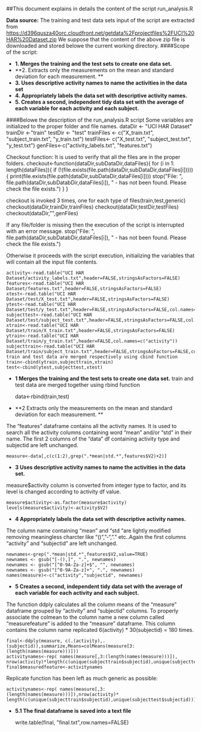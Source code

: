 ##This document explains in details the content of the script run_analysis.R 

**Data source:**
The training and test data sets input of the script are extracted from
https://d396qusza40orc.cloudfront.net/getdata%2Fprojectfiles%2FUCI%20HAR%20Dataset.zip
We suppose that the content of the above zip file is downloaded and stored belowe the current working directory.
####Scope of the script:
* **1.	Merges the training and the test sets to create one data set.**
* **2.	Extracts only the measurements on the mean and standard deviation for each measurement. **
* **3.	Uses descriptive activity names to name the activities in the data set**
* **4.	Appropriately labels the data set with descriptive activity names.**
* **5.	Creates a second, independent tidy data set with the average of each variable for each activity and each subject.**

####Belowe the description of the run_analysis.R script
Some variables are initialized to the proper folder and file names.
dataDir <- "UCI HAR Dataset"
trainDir <-"train"
testDir <- "test"
trainFiles <- c("X_train.txt", "subject_train.txt", "y_train.txt")
testFiles<- c("X_test.txt", "subject_test.txt", "y_test.txt")
genFiles<-c("activity_labels.txt", "features.txt")

Checkout function: It is used to verify that all the files are in the proper folders.
checkout<-function(dataDir,subDataDir,dataFiles){
	for (i in 1: length(dataFiles)){
		if (!(file.exists(file.path(dataDir,subDataDir,dataFiles[i])))) {
			print(file.exists(file.path(dataDir,subDataDir,dataFiles[i])))
			stop("File: ", file.path(dataDir,subDatabDir,dataFiles[i]), " - has not been found. Please check the file exists.")	
		}
}

checkout is invoked 3 times, one for each type of files(train,test,generic)
checkout(dataDir,trainDir,trainFiles)
checkout(dataDir,testDir,testFiles)
checkout(dataDir,"",genFiles)

If any file/folder is missing then the execution of the script is interrupted with an error message. 
stop("File: ", file.path(dataDir,subDatabDir,dataFiles[i]), " - has not been found. Please check the file exists.")	

Otherwise it proceeds with the script execution, initializing the variables that will contain all the input file contents. 


	activity<-read.table("UCI HAR Dataset/activity_labels.txt",header=FALSE,stringsAsFactors=FALSE)
	features<-read.table("UCI HAR Dataset/features.txt",header=FALSE,stringsAsFactors=FALSE)
	xtest<-read.table("UCI HAR Dataset/test/X_test.txt",header=FALSE,stringsAsFactors=FALSE)
	ytest<-read.table("UCI HAR Dataset/test/y_test.txt",header=FALSE,stringsAsFactors=FALSE,col.names=c("activity"))
	subjecttest<-read.table("UCI HAR Dataset/test/subject_test.txt",header=FALSE,stringsAsFactors=FALSE,col.names=c("subjectid"))
	xtrain<-read.table("UCI HAR Dataset/train/X_train.txt",header=FALSE,stringsAsFactors=FALSE)
	ytrain<-read.table("UCI HAR Dataset/train/y_train.txt",header=FALSE,col.names=c("activity"))
	subjecttrain<-read.table("UCI HAR Dataset/train/subject_train.txt",header=FALSE,stringsAsFactors=FALSE,col.names=c("subjectid"))
	train and test data are merged respectively using cbind function
	train<-cbind(ytrain,subjecttrain,xtrain)
	test<-cbind(ytest,subjecttest,xtest)

* **1	Merges the training and the test sets to create one data set.**
train and test data are merged together using rbind function


	data<-rbind(train,test)
	
* **2	Extracts only the measurements on the mean and standard deviation for each measurement. **

The “features” dataframe contains all the activity names. It is used to search all the activity columns containing word “mean” and/or “std” in their name.
The first 2 columns of the “data” df containing activity type and subjectid are left unchanged. 
 
 
	measure<-data[,c(c(1:2),grep(".*mean|std.*",features$V2)+2)]

* **3	Uses descriptive activity names to name the activities in the data set.**

measure$activity column is converted from integer type to factor, and its level is changed according to activity df value.


	measure$activity<-as.factor(measure$activity)
	levels(measure$activity)<-activity$V2)

* **4	Appropriately labels the data set with descriptive activity names.**

The column name containing “mean” and “std “are lightly modified removing meaningless charcter like “()”,”-“,”.” etc..Again the first columns “activity” and “subjectid” are left unchanged.


	newnames<-grep(".*mean|std.*",features$V2,value=TRUE)
	newnames <- gsub("[-(),]", ".", newnames)
	newnames <- gsub("[^0-9A-Za-z]+$", "", newnames) 
	newnames <- gsub("[^0-9A-Za-z]+", ".", newnames)
	names(measure)<-c("activity","subjectid", newnames)

* **5	Creates a second, independent tidy data set with the average of each variable for each activity and each subject.**

The function ddply calculates all the column means of the “measure” dataframe grouped by “activity” and “subjectid” columns. To properly associate the colmean to the column name a new column called “measurefeature” is added to the “measure” dataframe. This column contains the column name replicated  6(activity) * 30(subjectid) = 180 times. 


	final<-ddply(measure, c(.(activity),.(subjectid)),summarize,Means=colMeans(measure[3:(length(names(measure)))]))
	activitynames<-rep( names(measure[,3:(length(names(measure)))]),
	nrow(activity)*length(c(unique(subjecttrain$subjectid),unique(subjecttest$subjectid))))
	final$measuredfeature<-activitynames

Replicate function has been left as much generic as possible: 


	activitynames<-rep( names(measure[,3:(length(names(measure)))]),nrow(activity)*
	length(c(unique(subjecttrain$subjectid),unique(subjecttest$subjectid))))

* **5.1  The final dataframe is saved into a text file**


	write.table(final, "final.txt",row.names=FALSE)


